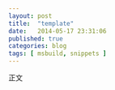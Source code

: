 ```yaml
---
layout: post
title:  "template"
date:   2014-05-17 23:31:06
published: true
categories: blog
tags: [ msbuild, snippets ]
---
```


正文